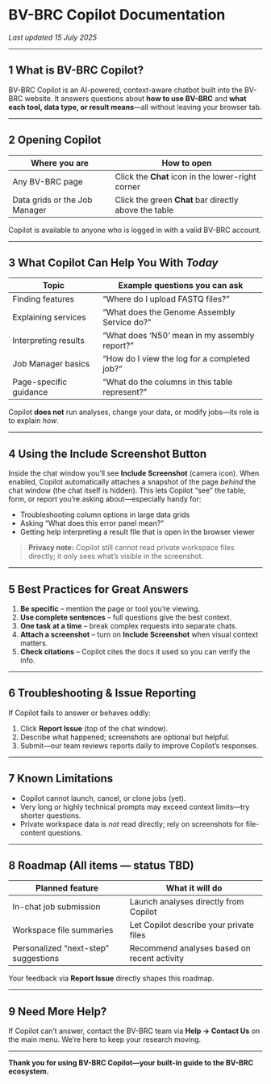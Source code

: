 # BV-BRC Copilot Documentation

*Last updated 15 July 2025*

---

## 1  What is BV-BRC Copilot?

BV-BRC Copilot is an AI-powered, context-aware chatbot built into the BV-BRC website. It answers questions about **how to use BV-BRC** and **what each tool, data type, or result means**—all without leaving your browser tab.

---

## 2  Opening Copilot

| Where you are                 | How to open                                           |
| ----------------------------- | ----------------------------------------------------- |
| Any BV-BRC page               | Click the **Chat** icon in the lower-right corner     |
| Data grids or the Job Manager | Click the green **Chat** bar directly above the table |

Copilot is available to anyone who is logged in with a valid BV-BRC account.

---

## 3  What Copilot Can Help You With *Today*

| Topic                  | Example questions you can ask                  |
| ---------------------- | ---------------------------------------------- |
| Finding features       | “Where do I upload FASTQ files?”               |
| Explaining services    | “What does the Genome Assembly Service do?”    |
| Interpreting results   | “What does ‘N50’ mean in my assembly report?”  |
| Job Manager basics     | “How do I view the log for a completed job?”   |
| Page-specific guidance | “What do the columns in this table represent?” |

Copilot **does not** run analyses, change your data, or modify jobs—its role is to explain *how*.

---

## 4  Using the **Include Screenshot** Button

Inside the chat window you’ll see **Include Screenshot** (camera icon). When enabled, Copilot automatically attaches a snapshot of the page *behind* the chat window (the chat itself is hidden). This lets Copilot “see” the table, form, or report you’re asking about—especially handy for:

* Troubleshooting column options in large data grids
* Asking “What does this error panel mean?”
* Getting help interpreting a result file that is open in the browser viewer

> **Privacy note:** Copilot still cannot read private workspace files directly; it only sees what’s visible in the screenshot.

---

## 5  Best Practices for Great Answers

1. **Be specific** – mention the page or tool you’re viewing.
2. **Use complete sentences** – full questions give the best context.
3. **One task at a time** – break complex requests into separate chats.
4. **Attach a screenshot** – turn on **Include Screenshot** when visual context matters.
5. **Check citations** – Copilot cites the docs it used so you can verify the info.

---

## 6  Troubleshooting & Issue Reporting

If Copilot fails to answer or behaves oddly:

1. Click **Report Issue** (top of the chat window).
2. Describe what happened; screenshots are optional but helpful.
3. Submit—our team reviews reports daily to improve Copilot’s responses.

---

## 7  Known Limitations

* Copilot cannot launch, cancel, or clone jobs (yet).
* Very long or highly technical prompts may exceed context limits—try shorter questions.
* Private workspace data is *not* read directly; rely on screenshots for file-content questions.

---

## 8  Roadmap (All items — status TBD)

| Planned feature                      | What it will do                             |
| ------------------------------------ | ------------------------------------------- |
| In-chat job submission               | Launch analyses directly from Copilot       |
| Workspace file summaries             | Let Copilot describe your private files     |
| Personalized “next-step” suggestions | Recommend analyses based on recent activity |

Your feedback via **Report Issue** directly shapes this roadmap.

---

## 9  Need More Help?

If Copilot can’t answer, contact the BV-BRC team via **Help → Contact Us** on the main menu. We’re here to keep your research moving.

---

**Thank you for using BV-BRC Copilot—your built-in guide to the BV-BRC ecosystem.**
